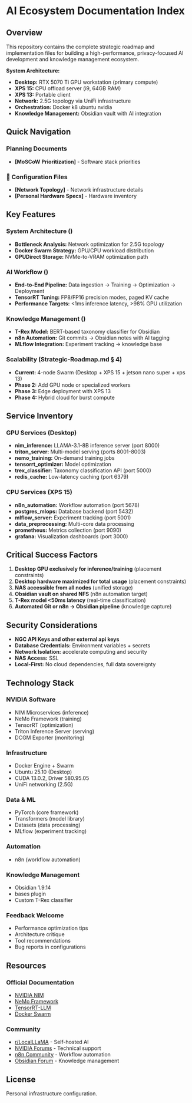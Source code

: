 # AI Ecosystem Documentation Index

## Overview

This repository contains the complete strategic roadmap and implementation files for building a high-performance, privacy-focused AI development and knowledge management ecosystem.

**System Architecture:**

- **Desktop:** RTX 5070 Ti GPU workstation (primary compute)
- **XPS 15:** CPU offload server (i9, 64GB RAM)
- **XPS 13:** Portable client
- **Network:** 2.5G topology via UniFi infrastructure
- **Orchestration:** Docker k8 ubuntu nvidia
- **Knowledge Management:** Obsidian vault with AI integration

## Quick Navigation


### Planning Documents

- **[MoSCoW Prioritization]** - Software stack priorities


### 🔧 Configuration Files

- **[Network Topology]** - Network infrastructure details
- **[Personal Hardware Specs]** - Hardware inventory




## Key Features

### System Architecture ()

- **Bottleneck Analysis:** Network optimization for 2.5G topology
- **Docker Swarm Strategy:** GPU/CPU workload distribution
- **GPUDirect Storage:** NVMe-to-VRAM optimization path

### AI Workflow ()

- **End-to-End Pipeline:** Data ingestion → Training → Optimization → Deployment
- **TensorRT Tuning:** FP8/FP16 precision modes, paged KV cache
- **Performance Targets:** <1ms inference latency, >98% GPU utilization

### Knowledge Management ()

- **T-Rex Model:** BERT-based taxonomy classifier for Obsidian
- **n8n Automation:** Git commits → Obsidian notes with AI tagging
- **MLflow Integration:** Experiment tracking → knowledge base

### Scalability (Strategic-Roadmap.md § 4)

- **Current:** 4-node Swarm (Desktop + XPS 15 + jetson nano super + xps 13)
- **Phase 2:** Add GPU node or specialized workers
- **Phase 3:** Edge deployment with XPS 13
- **Phase 4:** Hybrid cloud for burst compute


## Service Inventory

### GPU Services (Desktop)

- **nim_inference:** LLAMA-3.1-8B inference server (port 8000)
- **triton_server:** Multi-model serving (ports 8001-8003)
- **nemo_training:** On-demand training jobs
- **tensorrt_optimizer:** Model optimization
- **trex_classifier:** Taxonomy classification API (port 5000)
- **redis_cache:** Low-latency caching (port 6379)

### CPU Services (XPS 15)

- **n8n_automation:** Workflow automation (port 5678)
- **postgres_mlops:** Database backend (port 5432)
- **mlflow_server:** Experiment tracking (port 5001)
- **data_preprocessing:** Multi-core data processing
- **prometheus:** Metrics collection (port 9090)
- **grafana:** Visualization dashboards (port 3000)


## Critical Success Factors

1. **Desktop GPU exclusively for inference/training** (placement constraints)
2. **Desktop hardware maximized for total usage** (placement constraints)
3. **NAS accessible from all nodes** (unified storage)
4. **Obsidian vault on shared NFS** (n8n automation target)
5. **T-Rex model <50ms latency** (real-time classification)
6. **Automated Git or n8n → Obsidian pipeline** (knowledge capture)

## Security Considerations

- **NGC API Keys and other external api keys**
- **Database Credentials:** Environment variables + secrets
- **Network Isolation:** accelerate computing and security
- **NAS Access:** SSL
- **Local-First:** No cloud dependencies, full data sovereignty


## Technology Stack

### NVIDIA Software

- NIM Microservices (inference)
- NeMo Framework  (training)
- TensorRT  (optimization)
- Triton Inference Server (serving)
- DCGM Exporter (monitoring)

### Infrastructure

- Docker Engine + Swarm
- Ubuntu 25.10 (Desktop)
- CUDA 13.0.2, Driver 580.95.05
- UniFi networking (2.5G)

### Data & ML

- PyTorch (core framework)
- Transformers (model library)
- Datasets (data processing)
- MLflow (experiment tracking)

### Automation

- n8n (workflow automation)

### Knowledge Management

- Obsidian 1.9.14
- bases plugin
- Custom T-Rex classifier

### Feedback Welcome

- Performance optimization tips
- Architecture critique
- Tool recommendations
- Bug reports in configurations

## Resources

### Official Documentation

- [NVIDIA NIM](https://docs.nvidia.com/nim/)
- [NeMo Framework](https://docs.nvidia.com/nemo-framework/)
- [TensorRT-LLM](https://github.com/NVIDIA/TensorRT-LLM)
- [Docker Swarm](https://docs.docker.com/engine/swarm/)

### Community

- [r/LocalLLaMA](https://reddit.com/r/LocalLLaMA) - Self-hosted AI
- [NVIDIA Forums](https://forums.developer.nvidia.com/) - Technical support
- [n8n Community](https://community.n8n.io/) - Workflow automation
- [Obsidian Forum](https://forum.obsidian.md/) - Knowledge management



## License

Personal infrastructure configuration.
